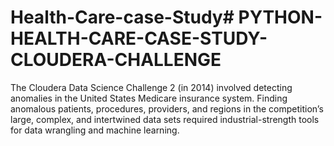# Health-Care-case-Study# PYTHON-HEALTH-CARE-CASE-STUDY-CLOUDERA-CHALLENGE
The Cloudera Data Science Challenge 2 (in 2014) involved detecting anomalies in the United States Medicare insurance system. 
Finding anomalous patients, procedures, providers, and regions in the competition’s large, complex, and intertwined data sets required industrial-strength tools 
for data wrangling and machine learning.
